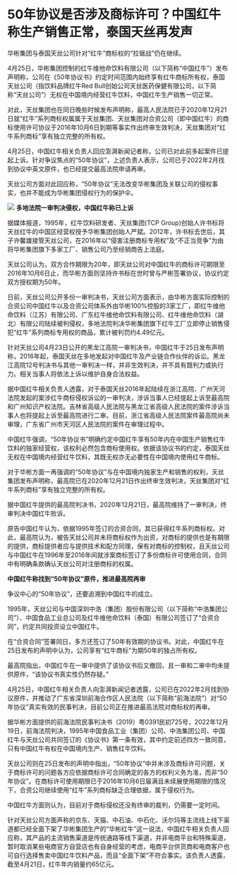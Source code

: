 # 50年协议是否涉及商标许可？中国红牛称生产销售正常，泰国天丝再发声

华彬集团与泰国天丝公司针对“红牛”商标权的“拉锯战”仍在继续。

4月25日，华彬集团控制的红牛维他命饮料有限公司（以下简称“中国红牛”）发布声明称，公司在《50年协议书》约定时间范围内始终享有红牛商标所有权，泰国天丝公司（指饮料品牌红牛Red
Bull创始公司天丝医药保健有限公司，以下简称“天丝公司”）无权在中国境内经营红牛饮料，中国红牛生产销售一切正常。

对此，天丝集团也在同日晚些时候发布声明称，最高人民法院已于2020年12月21日就“红牛”系列商标权属属于天丝集团、天丝集团对合资公司（即中国红牛）的商标使用许可协议于2016年10月6日到期等事实作出终审生效判决，天丝集团对“红牛系列商标”享有独立完整的所有权。

4月25日，中国红牛相关负责人回应澎湃新闻记者称，公司已对此前多起案件已提起上诉。针对争议焦点的“50年协议”，上述负责人表示，公司已于2022年2月找到协议中英文原件，也已经提交最高法院申请再审。

天丝公司方面对此回应称，“50年协议”无法改变华彬集团及关联公司的侵权事实，也并不能成为华彬集团侵权行为的保护伞。

![](https://inews.gtimg.com/om_bt/O3StJtKFIsr5HWf9iv5DqZ6cgPdjvsd22c2FYafYCx9dMAA/1000)
**多地法院一审判决侵权，中国红牛称已上诉**

据媒体报道，1995年，红牛饮料研发者、天丝集团(TCP
Group)创始人许书标将天丝红牛的中国区经营权授予华彬集团创始人严斌。2012年，许书标去世后，其子许馨雄接管天丝公司，在2016年以“侵害注册商标专用权”及“不正当竞争”为由将华彬集团旗下多家工厂、销售公司乃至经销商告上法庭。

天丝公司认为，双方合作期限为20年，即天丝公司对中国红牛的商标许可期限至2016年10月6日止，而华彬方面则坚持许书标在世时曾与严彬签署协议，协议约定双方授权期为50年。

日前，天丝公司公开多份一审判决书，天丝公司方面表示，由华彬方面实际控制的合资公司中国红牛以及合资公司体系外由华彬100%控股的3家工厂，即红牛维他命饮料（江苏）有限公司、广东红牛维他命饮料有限公司、红牛维他命饮料（湖北）有限公司陆续被判侵权，多地法院判决华彬集团旗下红牛工厂立即停止销售侵犯“红牛”系列商标专用权的商品，累计被判罚约4.49亿元。

针对天丝公司4月23日公开的黑龙江高院一审判决书，中国红牛于25日发布声明称，2016年起，泰国天丝在多地发起对中国红牛及产业链合作伙伴的诉讼。黑龙江高院12号判决书与其他一审判决一样，并非生效判决，并不具有既判力或执行力。相关当事人将依法上诉以维护自身合法权益。

据中国红牛相关负责人透露，对于泰国天丝2016年起陆续在浙江高院、广州天河法院发起的案涉红牛商标侵权诉讼的一审判决，涉诉当事人已经提起上诉至最高院和广州知识产权法院。吉林省高级人民法院与黑龙江省高级人民法院的案件涉诉当事人也将提起上诉至最高院进行二审。目前，浙江省高级人民法院案件最高院尚未审理，广东省广州市天河区人民法院的案件在审理过程中。

中国红牛强调，“50年协议书”明确约定中国红牛享有50年内在中国生产销售红牛饮料的独家经营权，该权利必然包含商标使用权。依据该协议书的约定，泰国天丝无权在中国境内经营红牛饮料，其既无权亦无必要性在中国境内使用红牛商标。

对于华彬方面一再强调的“50年协议”与在中国境内独家生产和销售的权利，天丝集团发布声明称，最高院已在2020年12月21日作出终审生效判决，天丝集团对“红牛系列商标”享有独立完整的所有权。

据中国红牛提供的最高院判决书，2020年12月21日，最高院维持了一审判决，终审判决中国红牛败诉。

原告中国红牛认为，依据1995年签订的合资合同，其已获得红牛系列商标权。对此，最高院认为，被告天丝公司并未将商标权作为出资，对商标的提供也是有期限的提供，商标提供者应与提供技术和配方同理，保有对商标的控制权，且天丝公司与中国红牛在1996年至2016年间就涉案商标签订了多份商标许可使用合同，合同中有明确条款确认天丝公司对注册商标的权属。

**中国红牛称找到“50年协议”原件，推进最高院再审**

争议中心的“50年协议”，还要追溯到中国红牛的成立。

1995年，天丝公司与中国深圳中浩（集团）股份有限公司（以下简称“中浩集团公司”）、中国食品工业总公司及红牛维他命饮料（泰国）有限公司签订了“合资合同”，约定共同投资设立中国红牛。

在“合资合同”签署同日，多方还签订了50年有效期的协议书。对此，中国红牛在25日发布的声明中认为，公司享有“红牛商标”为期50年的独占所有权。

最高院指出，中国红牛在一审中提供了该协议书后又撤回，且一审和二审中均未提供原件，“该协议书真实性仍然存疑。”

4月25日，中国红牛相关负责人向澎湃新闻记者透露，公司已在2022年2月找到协议原件，并推动了广东省深圳前海合作区人民法院（以下简称“前海法院”）对“50年协议”真实有效的民事判决，目前公司正在推进最高法院对商标权的再审。

据华彬方面提供的前海法院民事判决书（2019）粤0391民初725号，2022年12月19日，前海法院判决，1995年中国食品工业（集团）公司、中浩集团公司、中国红牛与天丝公司共同签订的《协议书》第一条有效，其中约定前述四方一致同意，只有中国红牛有权在中国境内生产、销售红牛饮料。

天丝公司则在25日发布的声明中指出，“50年协议”中并未涉及商标许可问题，关于商标许可的问题各方应依据商标许可合同确定的各方的权利义务为准，而非“50年协议”。在商标许可使用期限已于2016年10月6日届满且未续展使用期限的情况下，合资公司继续使用“红牛”系列商标缺乏合理依据，属于侵权行为。

中国红牛方面则认为，目前对于商标侵权还没有终审的裁判，仍需要一定时间。

针对天丝公司方面声称的京东、天猫、中石油、中石化、沃尔玛等主流线上线下渠道都已经全面下架了华彬集团生产的“华彬红牛”这一说法，中国红牛相关负责人回应称，其产品的主流销售渠道是传统通路等线下渠道，并非电商平台和特殊渠道，暂时取消某些电商官方自营店也有自身经营的考虑，电商平台供货商和电商客户也可自行选择售卖中国红牛饮料产品，而且“全面下架”不符合事实。该负责人透露，截至4月21日，红牛年内销量约65亿元。

